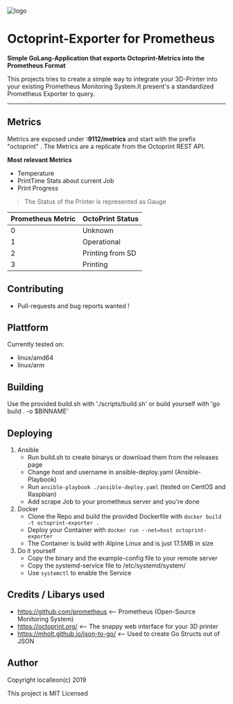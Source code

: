 ![logo](https://user-images.githubusercontent.com/28186014/62043602-10ea1b00-b201-11e9-8749-dd03bd9e0822.png)
# Octoprint-Exporter for Prometheus
**Simple GoLang-Application that exports Octoprint-Metrics into the Prometheus Format**

This projects tries to create a simple way to integrate your 3D-Printer into your existing Prometheus Monitoring System.It present's a standardized Prometheus Exporter to query. 

---

## Metrics
Metrics are exposed under **:9112/metrics** and start with the prefix "octoprint" . The Metrics are a replicate from the Octoprint REST API. 

**Most relevant Metrics**
- Temperature 
- PrintTime Stats about current Job 
- Print Progress

> The Status of the Printer is represented as Gauge

Prometheus Metric | OctoPrint Status
--- | --- 
0 | Unknown
1 | Operational
2 | Printing from SD
3 |Printing

## Contributing 
- Pull-requests and bug reports wanted !

## Plattform 
Currently tested on:
- linux/amd64
- linux/arm

## Building
Use the provided build.sh with './scripts/build.sh' or build yourself with 'go build . -o $BINNAME'

## Deploying 
1. Ansible 
    - Run build.sh to create binarys or download them from the releases page
    - Change host and username in ansible-deploy.yaml (Ansible-Playbook)
    - Run ``` ansible-playbook ./ansible-deploy.yaml ```  (tested on CentOS and Raspbian)
    - Add scrape Job to your prometheus server and you're done
2. Docker
    - Clone the Repo and build the provided Dockerfile with ```docker build -t octoprint-exporter .```
    - Deploy your Container with ```docker run --net=host octoprint-exporter```
    - The Container is build with Alpine Linux and is just 17.5MB in size 
3. Do it yourself
    - Copy the binary and the example-config file to your remote server
    - Copy the systemd-service file to /etc/systemd/system/
    - Use ```systemctl``` to enable the Service

## Credits / Libarys used
- https://github.com/prometheus       <-- Prometheus (Open-Source Monitoring System)
- https://octoprint.org/              <-- The snappy web interface for your 3D printer
- https://mholt.github.io/json-to-go/ <-- Used to create Go Structs out of JSON

## Author 
Copyright localleon(c) 2019

This project is MIT Licensed 
